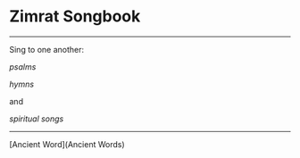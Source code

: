 # Zimrat Songbook
---

Sing to one another:

_psalms_

_hymns_

and

_spiritual songs_

---

[Ancient Word](Ancient Words)
